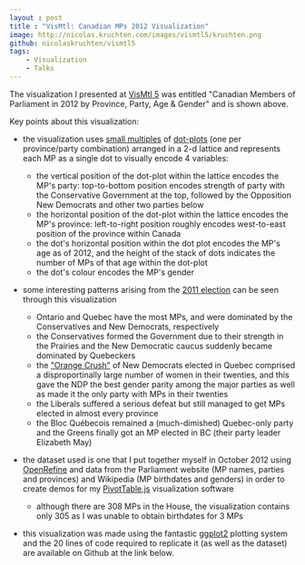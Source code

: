 ```yaml
---
layout : post
title : "VisMtl: Canadian MPs 2012 Visualization"
image: http://nicolas.kruchten.com/images/vismtl5/kruchten.png
github: nicolaskruchten/vismtl5
tags:
    - Visualization
    - Talks
---
```


The visualization I presented at [VisMtl 5][vm] was entitled "Canadian Members of Parliament in 2012 by Province, Party, Age & Gender" and is shown above.

<!-- more -->

Key points about this visualization:

* the visualization uses [small multiples][sm] of [dot-plots][dp] (one per province/party combination) arranged in a 2-d lattice and represents each MP as a single dot to visually encode 4 variables: 
    * the vertical position of the dot-plot within the lattice encodes the MP's party: top-to-bottom position encodes strength of party with the Conservative Government at the top, followed by the Opposition New Democrats and other two parties below
    * the horizontal position of the dot-plot within the lattice encodes the MP's province: left-to-right position roughly encodes west-to-east position of the province within Canada
    * the dot's horizontal position within the dot plot encodes the MP's age as of 2012, and the height of the stack of dots indicates the number of MPs of that age within the dot-plot
    * the dot's colour encodes the MP's gender

* some interesting patterns arising from the [2011 election][el] can be seen through this visualization
    * Ontario and Quebec have the most MPs, and were dominated by the Conservatives and New Democrats, respectively
    * the Conservatives formed the Government due to their strength in the Prairies and the New Democratic caucus suddenly became dominated by Quebeckers
    * the ["Orange Crush"][oc] of New Democrats elected in Quebec comprised a disproportinally large number of women in their twenties, and this gave the NDP the best gender parity among the major parties as well as made it the only party with MPs in their twenties
    * the Liberals suffered a serious defeat but still managed to get MPs elected in almost every province
    * the Bloc Québecois remained a (much-dimished) Quebec-only party and the Greens finally got an MP elected in BC (their party leader Elizabeth May)

* the dataset used is one that I put together myself in October 2012 using [OpenRefine][or] and data from the Parliament website (MP names, parties and provinces) and Wikipedia (MP birthdates and genders) in order to create demos for my [PivotTable.js][pv] visualization software
    * although there are 308 MPs in the House, the visualization contains only 305 as I was unable to obtain birthdates for 3 MPs

* this visualization was made using the fantastic [ggplot2][gg] plotting system and the 20 lines of code required to replicate it (as well as the dataset) are available on Github at the link below.

[oc]: http://en.wikipedia.org/wiki/History_of_the_New_Democratic_Party#Historical_Breakthrough_and_Official_Opposition
[el]: http://en.wikipedia.org/wiki/Canadian_federal_election,_2011
[or]: http://openrefine.org/
[sm]: http://en.wikipedia.org/wiki/Small_multiple
[gg]: http://ggplot2.org/
[dp]: http://en.wikipedia.org/wiki/Dot_plot_%28statistics%29
[pv]: http://nicolas.kruchten.com/pivottable
[vm]: http://nicolas.kruchten.com/content/2015/03/vismtl5/
